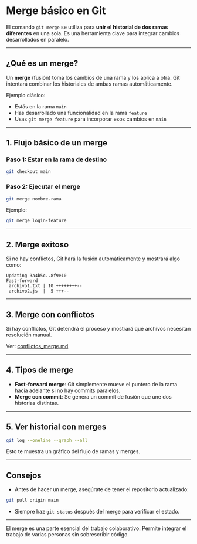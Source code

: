 # Merge básico en Git

El comando `git merge` se utiliza para **unir el historial de dos ramas diferentes** en una sola. Es una herramienta clave para integrar cambios desarrollados en paralelo.

---

## ¿Qué es un merge?

Un **merge** (fusión) toma los cambios de una rama y los aplica a otra. Git intentará combinar los historiales de ambas ramas automáticamente.

Ejemplo clásico:
- Estás en la rama `main`
- Has desarrollado una funcionalidad en la rama `feature`
- Usas `git merge feature` para incorporar esos cambios en `main`

---

## 1. Flujo básico de un merge

### Paso 1: Estar en la rama de destino
```bash
git checkout main
```

### Paso 2: Ejecutar el merge
```bash
git merge nombre-rama
```

Ejemplo:
```bash
git merge login-feature
```

---

## 2. Merge exitoso

Si no hay conflictos, Git hará la fusión automáticamente y mostrará algo como:

```
Updating 3a4b5c..8f9e10
Fast-forward
 archivo1.txt | 10 ++++++++--
 archivo2.js  |  5 +++--
```

---

## 3. Merge con conflictos

Si hay conflictos, Git detendrá el proceso y mostrará qué archivos necesitan resolución manual.

Ver: [conflictos_merge.md](./conflictos_merge.md)

---

## 4. Tipos de merge

- **Fast-forward merge**: Git simplemente mueve el puntero de la rama hacia adelante si no hay commits paralelos.  
- **Merge con commit**: Se genera un commit de fusión que une dos historias distintas.

---

## 5. Ver historial con merges
```bash
git log --oneline --graph --all
```

Esto te muestra un gráfico del flujo de ramas y merges.

---

## Consejos

- Antes de hacer un merge, asegúrate de tener el repositorio actualizado:
```bash
git pull origin main
```

- Siempre haz `git status` después del merge para verificar el estado.

---

El merge es una parte esencial del trabajo colaborativo. Permite integrar el trabajo de varias personas sin sobrescribir código.

